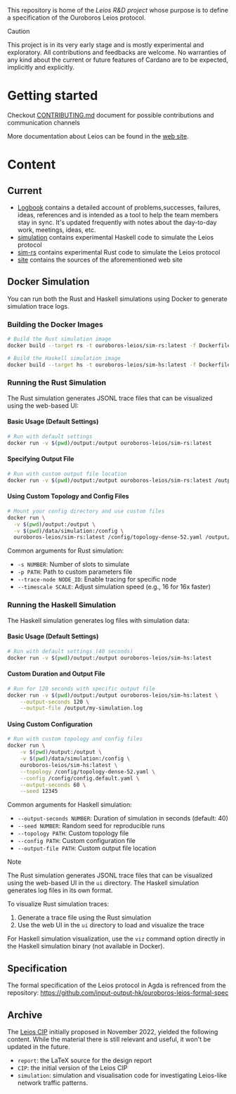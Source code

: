 This repository is home of the _Leios R&D project_ whose purpose is to define a specification of the Ouroboros Leios protocol.

> [!CAUTION]
> This project is in its very early stage and is mostly
> experimental and exploratory. All contributions and feedbacks are
> welcome. No warranties of any kind about the current or future
> features of Cardano are to be expected, implicitly and explicitly.

# Getting started

Checkout [CONTRIBUTING.md](CONTRIBUTING.md) document for possible contributions and communication channels

More documentation about Leios can be found in the [web site](https://leios.cardano-scaling.org).

# Content

## Current

- [Logbook](Logbook.md) contains a detailed account of
  problems,successes, failures, ideas, references and is intended as a
  tool to help the team members stay in sync. It's updated frequently
  with notes about the day-to-day work, meetings, ideas, etc.
- [simulation](simulation) contains experimental Haskell code to simulate the Leios protocol
- [sim-rs](sim-rs) contains experimental Rust code to simulate the Leios protocol
- [site](site) contains the sources of the aforementioned web site

## Docker Simulation

You can run both the Rust and Haskell simulations using Docker to generate simulation trace logs.

### Building the Docker Images

```bash
# Build the Rust simulation image
docker build --target rs -t ouroboros-leios/sim-rs:latest -f Dockerfile .

# Build the Haskell simulation image
docker build --target hs -t ouroboros-leios/sim-hs:latest -f Dockerfile .
```

### Running the Rust Simulation

The Rust simulation generates JSONL trace files that can be visualized using the web-based UI:

#### Basic Usage (Default Settings)
```bash
# Run with default settings
docker run -v $(pwd)/output:/output ouroboros-leios/sim-rs:latest
```

#### Specifying Output File
```bash
# Run with custom output file location
docker run -v $(pwd)/output:/output ouroboros-leios/sim-rs:latest /output/simulation.jsonl
```

#### Using Custom Topology and Config Files
```bash
# Mount your config directory and use custom files
docker run \
  -v $(pwd)/output:/output \
  -v $(pwd)/data/simulation:/config \
  ouroboros-leios/sim-rs:latest /config/topology-dense-52.yaml /output/simulation.jsonl -s 20 -p /config/config.default.yaml
```

Common arguments for Rust simulation:
- `-s NUMBER`: Number of slots to simulate
- `-p PATH`: Path to custom parameters file
- `--trace-node NODE_ID`: Enable tracing for specific node
- `--timescale SCALE`: Adjust simulation speed (e.g., 16 for 16x faster)

### Running the Haskell Simulation

The Haskell simulation generates log files with simulation data:

#### Basic Usage (Default Settings)
```bash
# Run with default settings (40 seconds)
docker run -v $(pwd)/output:/output ouroboros-leios/sim-hs:latest
```

#### Custom Duration and Output File
```bash
# Run for 120 seconds with specific output file
docker run -v $(pwd)/output:/output ouroboros-leios/sim-hs:latest \
    --output-seconds 120 \
    --output-file /output/my-simulation.log
```

#### Using Custom Configuration
```bash
# Run with custom topology and config files
docker run \
    -v $(pwd)/output:/output \
    -v $(pwd)/data/simulation:/config \
    ouroboros-leios/sim-hs:latest \
    --topology /config/topology-dense-52.yaml \
    --config /config/config.default.yaml \
    --output-seconds 60 \
    --seed 12345
```

Common arguments for Haskell simulation:
- `--output-seconds NUMBER`: Duration of simulation in seconds (default: 40)
- `--seed NUMBER`: Random seed for reproducible runs
- `--topology PATH`: Custom topology file
- `--config PATH`: Custom configuration file
- `--output-file PATH`: Custom output file location

> [!NOTE]
> The Rust simulation generates JSONL trace files that can be visualized using the web-based UI in the `ui` directory.
> The Haskell simulation generates log files in its own format.
> 
> To visualize Rust simulation traces:
> 1. Generate a trace file using the Rust simulation
> 2. Use the web UI in the `ui` directory to load and visualize the trace
>
> For Haskell simulation visualization, use the `viz` command option directly in the Haskell simulation binary (not available in Docker).

## Specification

The formal specification of the Leios protocol in Agda is refrenced from the repository: https://github.com/input-output-hk/ouroboros-leios-formal-spec

## Archive

The [Leios CIP](https://github.com/cardano-foundation/CIPs/pull/379)
initially proposed in November 2022, yielded the following
content. While the material there is still relevant and useful, it
won't be updated in the future.

- `report`: the LaTeX source for the design report
- `CIP`: the initial version of the Leios CIP
- `simulation`: simulation and visualisation code for investigating Leios-like network traffic patterns.
